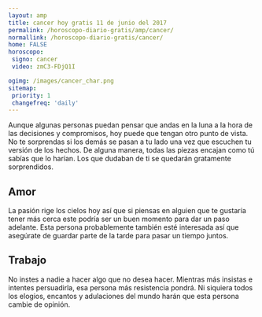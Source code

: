 ```yaml
---
layout: amp
title: cancer hoy gratis 11 de junio del 2017 
permalink: /horoscopo-diario-gratis/amp/cancer/
normallink: /horoscopo-diario-gratis/cancer/
home: FALSE
horoscopo:
 signo: cancer
 video: zmC3-FDjQ1I

ogimg: /images/cancer_char.png
sitemap:
 priority: 1
 changefreq: 'daily'
---
```



Aunque algunas personas puedan pensar que andas en la luna a la hora de las decisiones y compromisos, hoy puede que tengan otro punto de vista. No te sorprendas si los demás se pasan a tu lado una vez que escuchen tu versión de los hechos. De alguna manera, todas las piezas encajan como tú sabías que lo harían. Los que dudaban de ti se quedarán gratamente sorprendidos.

## Amor

La pasión rige los cielos hoy así que si piensas en alguien que te gustaría tener más cerca este podría ser un buen momento para dar un paso adelante. Esta persona probablemente también esté interesada así que asegúrate de guardar parte de la tarde para pasar un tiempo juntos.

## Trabajo

No instes a nadie a hacer algo que no desea hacer. Mientras más insistas e intentes persuadirla, esa persona más resistencia pondrá. Ni siquiera todos los elogios, encantos y adulaciones del mundo harán que esta persona cambie de opinión.